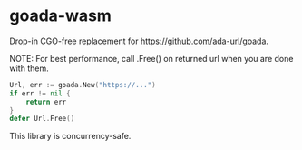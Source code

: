 # goada-wasm

Drop-in CGO-free replacement for https://github.com/ada-url/goada.

NOTE: For best performance, call .Free() on returned url when you are done with them.

```go
Url, err := goada.New("https://...")
if err != nil {
    return err
}
defer Url.Free()
```

This library is concurrency-safe.
